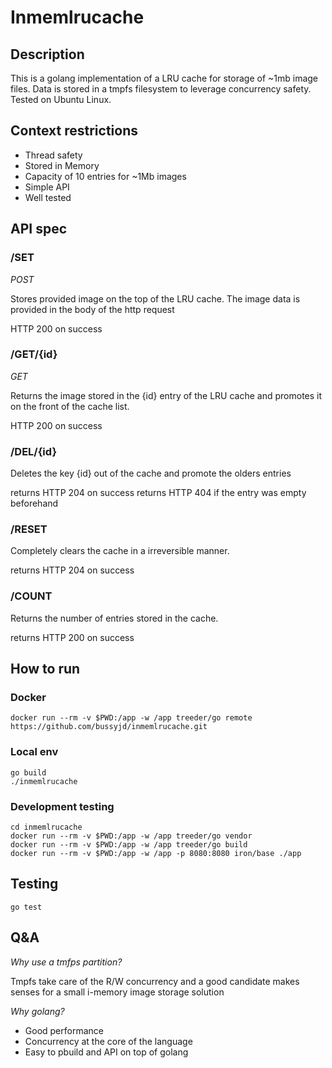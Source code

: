 # Inmemlrucache

## Description
This is a golang implementation of a LRU cache for storage of ~1mb image files. Data is stored in a tmpfs filesystem to leverage concurrency safety.
Tested on Ubuntu Linux.

## Context restrictions

* Thread safety
* Stored in Memory
* Capacity of 10 entries for ~1Mb images
* Simple API
* Well tested

## API spec

### /SET
_POST_

Stores provided image on the top of the LRU cache.
The image data is provided in the body of the http request

HTTP 200 on success

### /GET/{id}
_GET_

Returns the image stored in the {id} entry of the LRU cache and promotes it on the front of the cache list.

HTTP 200 on success

###  /DEL/{id}
Deletes the key {id} out of the cache and promote the olders entries

returns HTTP 204 on success
returns HTTP 404 if the entry was empty beforehand

### /RESET
Completely clears the cache in a irreversible manner.

returns HTTP 204 on success

### /COUNT
Returns the number of entries stored in the cache.

returns HTTP 200 on success

## How to run

### Docker
```
docker run --rm -v $PWD:/app -w /app treeder/go remote https://github.com/bussyjd/inmemlrucache.git
```
### Local env
```
go build
./inmemlrucache
```
### Development testing
```
cd inmemlrucache
docker run --rm -v $PWD:/app -w /app treeder/go vendor
docker run --rm -v $PWD:/app -w /app treeder/go build
docker run --rm -v $PWD:/app -w /app -p 8080:8080 iron/base ./app
```

## Testing
```
go test
``` 

## Q&A
_Why use a tmfps partition?_

Tmpfs take care of the R/W concurrency and a good candidate makes senses for a small i-memory image storage solution

_Why golang?_

* Good performance
* Concurrency at the core of the language
* Easy to pbuild and API on top of golang